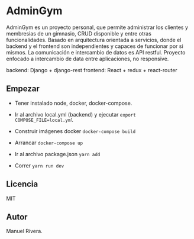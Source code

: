 # AdminGym

AdminGym es un proyecto personal, que permite administrar los clientes y membresias de un gimnasio, CRUD disponible y entre otras funcionalidades.
Basado en arquitectura orientada a servicios, donde el backend y el frontend son independientes y capaces de funcionar por si mismos.
La comunicación e intercambio de datos es API restful.
Proyecto enfocado a intercambio de data entre aplicaciones, no responsive.

backend: Django + django-rest
frontend: React + redux + react-router

## Empezar

* Tener instalado node, docker, docker-compose.

* Ir al archivo local.yml (backend) y ejecutar `export COMPOSE_FILE=local.yml`
* Construir imágenes docker `docker-compose build`
* Arrancar `docker-compose up`
* Ir al archivo package.json `yarn add`
* Correr `yarn run dev`

## Licencia

MIT

## Autor

Manuel Rivera.
